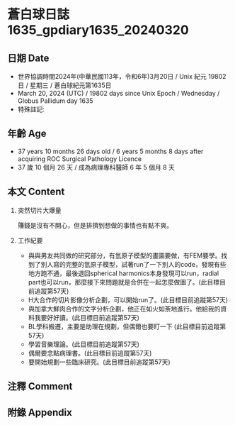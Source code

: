 [_metadata_:encoding]: - "utf-8"
[_metadata_:language]: - "zh-Hant-TW"
[_metadata_:fileformat]: - "markdown"
[_metadata_:MIME_type]: - "text/plain"
[_metadata_:markdown_version]: - "commonmark version 0.30"
[_metadata_:markdown_spec]: - "https://spec.commonmark.org/0.30/"

# 蒼白球日誌1635_gpdiary1635_20240320 #

## 日期 Date ##

* 世界協調時間2024年(中華民國113年，令和6年)3月20日 / Unix 紀元 19802 日 / 星期三 / 蒼白球紀元第1635日
* March 20, 2024 (UTC) / 19802 days since Unix Epoch / Wednesday / Globus Pallidum day 1635
* 特殊註記:

## 年齡 Age ##

* 37 years 10 months 26 days old / 6 years 5 months 8 days after acquiring ROC Surgical Pathology Licence
* 37 歲 10 個月 26 天 / 成為病理專科醫師 6 年 5 個月 8 天

## 本文 Content ##

1. 突然切片大爆量

    賺錢是沒有不開心，但是排擠到想做的事情也有點不爽。
    
2. 工作紀要

   - 與與男友共同做的研究部分，有氫原子模型的畫圖要做，有FEM要學。找到了別人寫的完整的氫原子模型，試著run了一下別人的code，發現有些地方跑不通，最後退回spherical harmonics本身發現可以run，radial part也可以run，那麼接下來問題就是合併在一起怎麼做圖了。(此目標目前追蹤第57天)
   - H大合作的切片影像分析企劃，可以開始run了。(此目標目前追蹤第57天)
   - 與加拿大鮮肉合作的文字分析企劃，他正在如火如荼地進行。他給我的資料我要好好讀。(此目標目前追蹤第57天)
   - BL學科搬遷，主要是助理在規劃，但偶爾也要盯一下 (此目標目前追蹤第57天)
   - 學習音樂理論。(此目標目前追蹤第57天)
   - 偶爾要念點病理書。(此目標目前追蹤第57天)
   - 要開始規劃一些臨床研究。(此目標目前追蹤第57天)


## 注釋 Comment ##


## 附錄 Appendix ##

